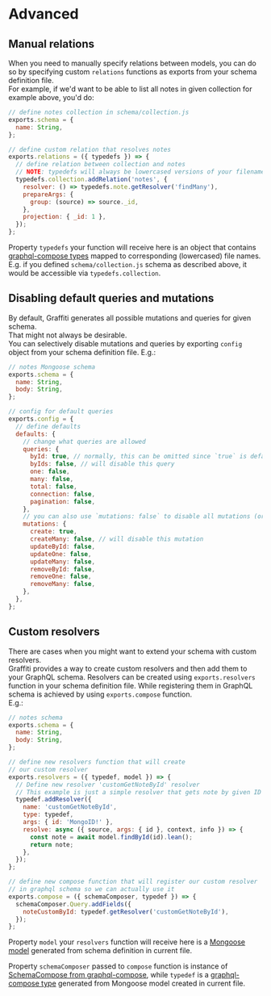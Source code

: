 # Advanced

## Manual relations

When you need to manually specify relations between models, you can do so by specifying custom `relations` functions as exports from your schema definition file.  
For example, if we'd want to be able to list all notes in given collection for example above, you'd do:

```jsx
// define notes collection in schema/collection.js
exports.schema = {
  name: String,
};

// define custom relation that resolves notes
exports.relations = ({ typedefs }) => {
  // define relation between collection and notes
  // NOTE: typedefs will always be lowercased versions of your filenames
  typedefs.collection.addRelation('notes', {
    resolver: () => typedefs.note.getResolver('findMany'),
    prepareArgs: {
      group: (source) => source._id,
    },
    projection: { _id: 1 },
  });
};
```

Property `typedefs` your function will receive here is an object that contains [graphql-compose types](https://graphql-compose.github.io/docs/basics/understanding-types.html) mapped to corresponding (lowercased) file names.  
E.g. if you defined `schema/collection.js` schema as described above, it would be accessible via `typedefs.collection`.

## Disabling default queries and mutations

By default, Graffiti generates all possible mutations and queries for given schema.  
That might not always be desirable.  
You can selectively disable mutations and queries by exporting `config` object from your schema definition file.
E.g.:

```js
// notes Mongoose schema
exports.schema = {
  name: String,
  body: String,
};

// config for default queries
exports.config = {
  // define defaults
  defaults: {
    // change what queries are allowed
    queries: {
      byId: true, // normally, this can be omitted since `true` is default
      byIds: false, // will disable this query
      one: false,
      many: false,
      total: false,
      connection: false,
      pagination: false,
    },
    // you can also use `mutations: false` to disable all mutations (or queries)
    mutations: {
      create: true,
      createMany: false, // will disable this mutation
      updateById: false,
      updateOne: false,
      updateMany: false,
      removeById: false,
      removeOne: false,
      removeMany: false,
    },
  },
};
```

## Custom resolvers

There are cases when you might want to extend your schema with custom resolvers.  
Graffiti provides a way to create custom resolvers and then add them to your GraphQL schema.
Resolvers can be created using `exports.resolvers` function in your schema definition file.
While registering them in GraphQL schema is achieved by using `exports.compose` function.  
E.g.:

```js
// notes schema
exports.schema = {
  name: String,
  body: String,
};

// define new resolvers function that will create
// our custom resolver
exports.resolvers = ({ typedef, model }) => {
  // Define new resolver 'customGetNoteById' resolver
  // This example is just a simple resolver that gets note by given ID
  typedef.addResolver({
    name: 'customGetNoteById',
    type: typedef,
    args: { id: 'MongoID!' },
    resolve: async ({ source, args: { id }, context, info }) => {
      const note = await model.findById(id).lean();
      return note;
    },
  });
};

// define new compose function that will register our custom resolver
// in graphql schema so we can actually use it
exports.compose = ({ schemaComposer, typedef }) => {
  schemaComposer.Query.addFields({
    noteCustomById: typedef.getResolver('customGetNoteById'),
  });
};
```

Property `model` your `resolvers` function will receive here is a [Mongoose model](https://mongoosejs.com/docs/models.html) generated from schema definition in current file.

Property `schemaComposer` passed to `compose` function is instance of [SchemaCompose from graphql-compose](https://graphql-compose.github.io/docs/api/SchemaComposer.html), while `typedef` is a [graphql-compose type](https://graphql-compose.github.io/docs/basics/understanding-types.html) generated from Mongoose model created in current file.
